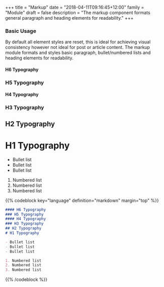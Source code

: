 +++
title = "Markup"
date = "2018-04-11T09:16:45+12:00"
family = "Module"
draft = false
description = "The markup component formats general paragraph and heading elements for readability."
+++

### Basic Usage

By default all element styles are reset, this is ideal for achieving visual consistency however not ideal for post or article content. The markup module formats and styles basic paragraph, bullet/numbered lists and heading elements for readability.

#### H6 Typography
### H5 Typography
#### H4 Typography
### H3 Typography
## H2 Typography
# H1 Typography

- Bullet list
- Bullet list
- Bullet list

1. Numbered list
2. Numbered list
3. Numbered list

{{% codeblock key="language" definition="markdown" margin="top" %}}
```markdown
#### H6 Typography
### H5 Typography
#### H4 Typography
### H3 Typography
## H2 Typography
# H1 Typography

- Bullet list
- Bullet list
- Bullet list

1. Numbered list
2. Numbered list
3. Numbered list
```
{{% /codeblock %}}
